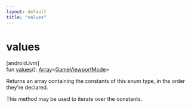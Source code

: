 ```yaml
---
layout: default
title: "values"
---
```


# values

[androidJvm]\
fun [values](values.md)(): [Array](https://kotlinlang.org/api/core/kotlin-stdlib/kotlin/-array/index.html)&lt;[GameViewportMode](index.md)&gt;

Returns an array containing the constants of this enum type, in the order they're declared.

This method may be used to iterate over the constants.